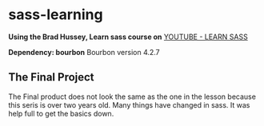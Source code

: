 # sass-learning


 __Using the Brad Hussey, Learn sass course on__  [YOUTUBE - LEARN SASS](https://www.youtube.com/playlist?list=PLUoqTnNH-2XxOt7UsKlTqbfrA2ucGosCR)

 __Dependency: bourbon__
 Bourbon version 4.2.7
 
  ## The Final Project
  The Final product does not look the same as the one in the lesson because this seris is over two years old.  Many things have changed in sass. It was help full to get the basics down.
